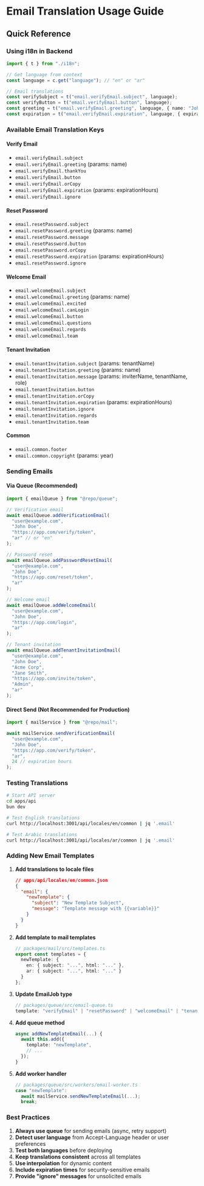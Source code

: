 # Email Translation Usage Guide

## Quick Reference

### Using i18n in Backend

```typescript
import { t } from "./i18n";

// Get language from context
const language = c.get("language"); // "en" or "ar"

// Email translations
const verifySubject = t("email.verifyEmail.subject", language);
const verifyButton = t("email.verifyEmail.button", language);
const greeting = t("email.verifyEmail.greeting", language, { name: "John" });
const expiration = t("email.verifyEmail.expiration", language, { expirationHours: 24 });
```

### Available Email Translation Keys

#### Verify Email
- `email.verifyEmail.subject`
- `email.verifyEmail.greeting` (params: name)
- `email.verifyEmail.thankYou`
- `email.verifyEmail.button`
- `email.verifyEmail.orCopy`
- `email.verifyEmail.expiration` (params: expirationHours)
- `email.verifyEmail.ignore`

#### Reset Password
- `email.resetPassword.subject`
- `email.resetPassword.greeting` (params: name)
- `email.resetPassword.message`
- `email.resetPassword.button`
- `email.resetPassword.orCopy`
- `email.resetPassword.expiration` (params: expirationHours)
- `email.resetPassword.ignore`

#### Welcome Email
- `email.welcomeEmail.subject`
- `email.welcomeEmail.greeting` (params: name)
- `email.welcomeEmail.excited`
- `email.welcomeEmail.canLogin`
- `email.welcomeEmail.button`
- `email.welcomeEmail.questions`
- `email.welcomeEmail.regards`
- `email.welcomeEmail.team`

#### Tenant Invitation
- `email.tenantInvitation.subject` (params: tenantName)
- `email.tenantInvitation.greeting` (params: name)
- `email.tenantInvitation.message` (params: inviterName, tenantName, role)
- `email.tenantInvitation.button`
- `email.tenantInvitation.orCopy`
- `email.tenantInvitation.expiration` (params: expirationHours)
- `email.tenantInvitation.ignore`
- `email.tenantInvitation.regards`
- `email.tenantInvitation.team`

#### Common
- `email.common.footer`
- `email.common.copyright` (params: year)

### Sending Emails

#### Via Queue (Recommended)
```typescript
import { emailQueue } from "@repo/queue";

// Verification email
await emailQueue.addVerificationEmail(
  "user@example.com",
  "John Doe",
  "https://app.com/verify/token",
  "ar" // or "en"
);

// Password reset
await emailQueue.addPasswordResetEmail(
  "user@example.com",
  "John Doe",
  "https://app.com/reset/token",
  "ar"
);

// Welcome email
await emailQueue.addWelcomeEmail(
  "user@example.com",
  "John Doe",
  "https://app.com/login",
  "ar"
);

// Tenant invitation
await emailQueue.addTenantInvitationEmail(
  "user@example.com",
  "John Doe",
  "Acme Corp",
  "Jane Smith",
  "https://app.com/invite/token",
  "Admin",
  "ar"
);
```

#### Direct Send (Not Recommended for Production)
```typescript
import { mailService } from "@repo/mail";

await mailService.sendVerificationEmail(
  "user@example.com",
  "John Doe",
  "https://app.com/verify/token",
  "ar",
  24 // expiration hours
);
```

### Testing Translations

```bash
# Start API server
cd apps/api
bun dev

# Test English translations
curl http://localhost:3001/api/locales/en/common | jq '.email'

# Test Arabic translations
curl http://localhost:3001/api/locales/ar/common | jq '.email'
```

### Adding New Email Templates

1. **Add translations to locale files**
   ```json
   // apps/api/locales/en/common.json
   {
     "email": {
       "newTemplate": {
         "subject": "New Template Subject",
         "message": "Template message with {{variable}}"
       }
     }
   }
   ```

2. **Add template to mail templates**
   ```typescript
   // packages/mail/src/templates.ts
   export const templates = {
     newTemplate: {
       en: { subject: "...", html: "..." },
       ar: { subject: "...", html: "..." }
     }
   };
   ```

3. **Update EmailJob type**
   ```typescript
   // packages/queue/src/email-queue.ts
   template: "verifyEmail" | "resetPassword" | "welcomeEmail" | "tenantInvitation" | "newTemplate";
   ```

4. **Add queue method**
   ```typescript
   async addNewTemplateEmail(...) {
     await this.add({
       template: "newTemplate",
       // ...
     });
   }
   ```

5. **Add worker handler**
   ```typescript
   // packages/queue/src/workers/email-worker.ts
   case "newTemplate":
     await mailService.sendNewTemplateEmail(...);
     break;
   ```

### Best Practices

1. **Always use queue** for sending emails (async, retry support)
2. **Detect user language** from Accept-Language header or user preferences
3. **Test both languages** before deploying
4. **Keep translations consistent** across all templates
5. **Use interpolation** for dynamic content
6. **Include expiration times** for security-sensitive emails
7. **Provide "ignore" messages** for unsolicited emails
